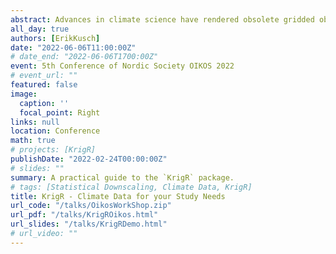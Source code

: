 ```yaml
---
abstract: Advances in climate science have rendered obsolete gridded observation data sets commonly used in macroecological analyses. Novel climate reanalysis products outperform legacy data products in accuracy, temporal resolution, and provision of uncertainty metrics. Consequently, there is an urgent need to develop a workflow through which to integrate these improved data into analyses. The ERA5 product family are the latest and most advanced global reanalysis products created by the ECMWF. These data products offer up to 83 essential climate variables at hourly intervals for the time-period of 1981 to today with preliminary back-extensions being available for 1950-1981. Spatial resolutions range from 30km (ERA5) to 11km (ERA5-Land) and can be statistically downscaled to study-requirements at finer spatial resolutions. Kriging is one such method to interpolate data to finer resolutions and has the advantages that one can leverage additional covariate information and obtain the uncertainty associated with the downscaling. The KrigR R Package enables users to (1) download ERA5(-Land) climate reanalysis data for a user-specified region, and time-period, (2) aggregate these climate products to desired temporal resolutions and metrics, (3) acquire topographical co-variates, and (4) statistically downscale spatial data to a user-specified resolution using co-variate data via kriging. This R package provides a workflow for implementation of state-of-the-art climate data into biological analyses while avoiding issues of storage limitations at high temporal and spatial resolutions by providing data according to user-needs rather than in global data sets. Consequently, KrigR provides a toolbox to obtain a wide range of tailored climate data at unprecedented combinations of high temporal and spatial resolutions thus enabling the use of world-leading climate data in the R-environment.
all_day: true
authors: [ErikKusch]
date: "2022-06-06T11:00:00Z"
# date_end: "2022-06-06T1700:00Z"
event: 5th Conference of Nordic Society OIKOS 2022
# event_url: ""
featured: false
image:
  caption: ''
  focal_point: Right
links: null
location: Conference
math: true
# projects: [KrigR]
publishDate: "2022-02-24T00:00:00Z"
# slides: ""
summary: A practical guide to the `KrigR` package.
# tags: [Statistical Downscaling, Climate Data, KrigR]
title: KrigR - Climate Data for your Study Needs
url_code: "/talks/OikosWorkShop.zip"
url_pdf: "/talks/KrigROikos.html"
url_slides: "/talks/KrigRDemo.html"
# url_video: ""
---
```

